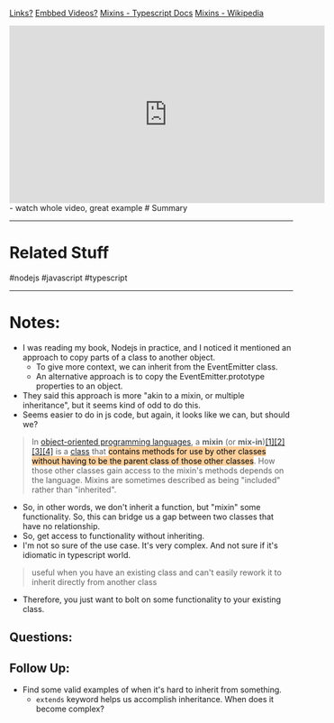 [Links?](#)
[Embbed Videos?](#)
[Mixins - Typescript Docs](https://www.typescriptlang.org/docs/handbook/mixins.html)
[Mixins - Wikipedia](https://en.wikipedia.org/wiki/Mixin)
<iframe width="560" height="315" src="https://www.youtube.com/embed/Kn8TKLcd6d4?si=4hleCJlUprmMDTD4" title="YouTube video player" frameborder="0" allow="accelerometer; autoplay; clipboard-write; encrypted-media; gyroscope; picture-in-picture; web-share" allowfullscreen></iframe>
- watch whole video, great example
# Summary

----
# Related Stuff

#nodejs 
#javascript 
#typescript

----
# Notes:
- I was reading my book, Nodejs in practice, and I noticed it mentioned an approach to copy parts of a class to another object.
	- To give more context, we can inherit from the EventEmitter class.
	- An alternative approach is to copy the EventEmitter.prototype properties to an object.
- They said this approach is more "akin to a mixin, or multiple inheritance", but it seems kind of odd to do this.
- Seems easier to do in js code, but again, it looks like we can, but should we?
> In [object-oriented programming languages](https://en.wikipedia.org/wiki/Object-oriented_programming_language "Object-oriented programming language"), a **mixin** (or **mix-in**)[[1]](https://en.wikipedia.org/wiki/Mixin#cite_note-:0-1)[[2]](https://en.wikipedia.org/wiki/Mixin#cite_note-:1-2)[[3]](https://en.wikipedia.org/wiki/Mixin#cite_note-:2-3)[[4]](https://en.wikipedia.org/wiki/Mixin#cite_note-:3-4) is a [class](https://en.wikipedia.org/wiki/Class_(computer_science) "Class (computer science)") that <mark style="background: #FFB86CA6;">contains methods for use by other classes without having to be the parent class of those other classes</mark>. How those other classes gain access to the mixin's methods depends on the language. Mixins are sometimes described as being "included" rather than "inherited".
- So, in other words, we don't inherit a function, but "mixin" some functionality. So, this can bridge us a gap between two classes that have no relationship.
- So, get access to functionality without inheriting. 
- I'm not so sure of the use case. It's very complex. And not sure if it's idiomatic in typescript world.
> useful when you have an existing class and can't easily rework it to inherit directly from another class
- Therefore, you just want to bolt on some functionality to your existing class.
## Questions:

## Follow Up:
- Find some valid examples of when it's hard to inherit from something.
	- `extends` keyword helps us accomplish inheritance. When does it become complex?